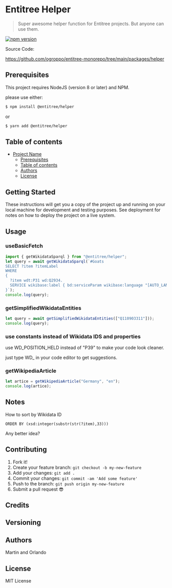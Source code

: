 # Entitree Helper

> Super awesome helper function for Entitree projects. But anyone can use them.

[![npm version](https://badge.fury.io/js/@entitree%2Fhelper.svg)](https://badge.fury.io/js/@entitree%2Fhelper)

Source Code:

https://github.com/ogroppo/entitree-monorepo/tree/main/packages/helper

## Prerequisites

This project requires NodeJS (version 8 or later) and NPM.

please use either:

```sh
$ npm install @entitree/helper
```

or

```sh
$ yarn add @entitree/helper
```

## Table of contents

- [Project Name](#project-name)
  - [Prerequisites](#prerequisites)
  - [Table of contents](#table-of-contents)
  - [Authors](#authors)
  - [License](#license)

## Getting Started

These instructions will get you a copy of the project up and running on your local machine for development and testing purposes. See deployment for notes on how to deploy the project on a live system.

## Usage

### useBasicFetch

```ts
import { getWikidataSparql } from "@entitree/helper";
let query = await getWikidataSparql(`#Goats
SELECT ?item ?itemLabel 
WHERE 
{
  ?item wdt:P31 wd:Q2934.
  SERVICE wikibase:label { bd:serviceParam wikibase:language "[AUTO_LANGUAGE],en". }
}`);
console.log(query);
```

### getSimplifiedWikidataEntities

```ts
let query = await getSimplifiedWikidataEntities(["Q110903311"]));
console.log(query);
```

### use constants instead of Wikidata IDS and properties

use WD_POSITION_HELD instead of "P39" to make your code look cleaner.

just type WD\_ in your code editor to get suggestions.

### getWikipediaArticle

```ts
let artice = getWikipediaArticle("Germany", "en");
console.log(artice);
```

## Notes

How to sort by Wikidata ID

```
ORDER BY (xsd:integer(substr(str(?item),33)))
```

Any better idea?

## Contributing

<!-- Please read [CONTRIBUTING.md](CONTRIBUTING.md) for details on our code of conduct, and the process for submitting pull requests to us. -->

1.  Fork it!
2.  Create your feature branch: `git checkout -b my-new-feature`
3.  Add your changes: `git add .`
4.  Commit your changes: `git commit -am 'Add some feature'`
5.  Push to the branch: `git push origin my-new-feature`
6.  Submit a pull request :sunglasses:

## Credits

## Versioning

## Authors

Martin and Orlando

## License

MIT License
